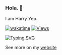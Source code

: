 ### Hola. 👋

I am Harry Yep. 

[![wakatime](https://wakatime.com/badge/user/b17de13b-e637-49f9-9a70-4bf6d5af8f1b.svg?style=flat-square)](https://github.com/okisdev) [![Views](https://hits.hop.sh/v1/hits?url=https%3A%2F%2Fgithub.com%2Fokisdev&border=square)](https://github.com/okisdev)

[![Typing SVG](https://readme-typing-svg.demolab.com?font=Merriweather&pause=1000&color=AECEFF&vCenter=true&width=300&height=20&lines=Student;Developer)](https://github.com/okisdev)

See more on my [website](https://harryyep.com)

